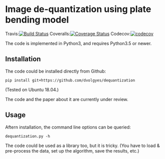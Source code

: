 Image de-quantization using plate bending model
===============================================

Travis:[![Build Status](https://travis-ci.org/dvolgyes/dequantization.svg?branch=master)](https://travis-ci.org/dvolgyes/dequantization)
Coveralls:[![Coverage Status](https://coveralls.io/repos/github/dvolgyes/dequantization/badge.svg?branch=master)](https://coveralls.io/github/dvolgyes/dequantization?branch=master)
Codecov:[![codecov](https://codecov.io/gh/dvolgyes/dequantization/branch/master/graph/badge.svg)](https://codecov.io/gh/dvolgyes/dequantization)

The code is implemented in Python3, and requires Python3.5 or newer.


Installation
------------

The code could be installed directly from Github:
```
pip install git+https://github.com/dvolgyes/dequantization
```
(Tested on Ubuntu 18.04.)

The code and the paper about it  are currently under review.

Usage
-----

Aftern installation, the command line options can be queried:
```
dequantization.py -h
```

The code could be used as a library too, but it is tricky.
(You have to load & pre-process the data, set up the algorithm,
save the results, etc.)
